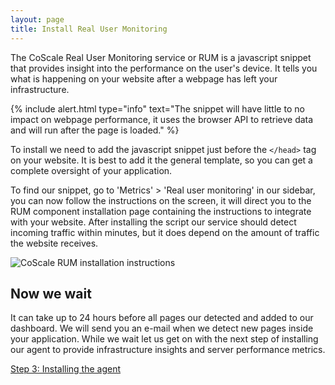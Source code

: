 ```yaml
---
layout: page
title: Install Real User Monitoring
---
```


The CoScale Real User Monitoring service or RUM is a javascript snippet that provides insight into the performance on the user's device. It tells you what is happening on your website after a webpage has left your infrastructure.

{% include alert.html type="info" text="The snippet will have little to no impact on webpage performance, it uses the browser API to retrieve data and will run after the page is loaded." %}

To install we need to add the javascript snippet just before the `</head>` tag on your website. It is best to add it the general template, so you can get a complete oversight of your application.

To find our snippet, go to 'Metrics' > 'Real user monitoring' in our sidebar, you can now follow the instructions on the screen, it will direct you to the RUM component installation page containing the instructions to integrate with your website. After installing the script our service should detect incoming traffic within minutes, but it does depend on the amount of traffic the website receives.

<p class="text-center"><img class="" src="{{ site.baseurl }}/gfx/getting-started/install-rum/rum_install.png" alt="CoScale RUM installation instructions" /></p>

## Now we wait
It can take up to 24 hours before all pages our detected and added to our dashboard. We will send you an e-mail when we detect new pages inside your application. While we wait let us get on with the next step of installing our agent to provide infrastructure insights and server performance metrics.

<a href="{{ site.baseurl }}/getting-started/install-agent.html" class="btn btn-primary btn-lg btn-block spacing-top">Step 3: Installing the agent</a>
